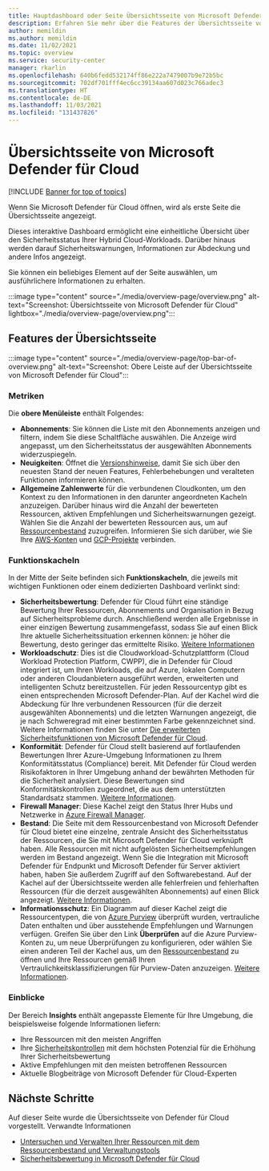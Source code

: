 ```yaml
---
title: Hauptdashboard oder Seite Übersichtsseite von Microsoft Defender für Cloud
description: Erfahren Sie mehr über die Features der Übersichtsseite von Defender für Cloud.
author: memildin
ms.author: memildin
ms.date: 11/02/2021
ms.topic: overview
ms.service: security-center
manager: rkarlin
ms.openlocfilehash: 640b6fedd532174ff86e222a7479007b9e72b5bc
ms.sourcegitcommit: 702df701fff4ec6cc39134aa607d023c766adec3
ms.translationtype: HT
ms.contentlocale: de-DE
ms.lasthandoff: 11/03/2021
ms.locfileid: "131437826"
---
```

# <a name="microsoft-defender-for-clouds-overview-page"></a>Übersichtsseite von Microsoft Defender für Cloud

[!INCLUDE [Banner for top of topics](./includes/banner.md)]

Wenn Sie Microsoft Defender für Cloud öffnen, wird als erste Seite die Übersichtsseite angezeigt. 

Dieses interaktive Dashboard ermöglicht eine einheitliche Übersicht über den Sicherheitsstatus Ihrer Hybrid Cloud-Workloads. Darüber hinaus werden darauf Sicherheitswarnungen, Informationen zur Abdeckung und andere Infos angezeigt.

Sie können ein beliebiges Element auf der Seite auswählen, um ausführlichere Informationen zu erhalten.

:::image type="content" source="./media/overview-page/overview.png" alt-text="Screenshot: Übersichtsseite von Microsoft Defender für Cloud" lightbox="./media/overview-page/overview.png":::
## <a name="features-of-the-overview-page"></a>Features der Übersichtsseite

:::image type="content" source="./media/overview-page/top-bar-of-overview.png" alt-text="Screenshot: Obere Leiste auf der Übersichtsseite von Microsoft Defender für Cloud":::

### <a name="metrics"></a>Metriken
Die **obere Menüleiste** enthält Folgendes:
- **Abonnements**: Sie können die Liste mit den Abonnements anzeigen und filtern, indem Sie diese Schaltfläche auswählen. Die Anzeige wird angepasst, um den Sicherheitsstatus der ausgewählten Abonnements widerzuspiegeln.
- **Neuigkeiten**: Öffnet die [Versionshinweise](release-notes.md), damit Sie sich über den neuesten Stand der neuen Features, Fehlerbehebungen und veralteten Funktionen informieren können.
- **Allgemeine Zahlenwerte** für die verbundenen Cloudkonten, um den Kontext zu den Informationen in den darunter angeordneten Kacheln anzuzeigen. Darüber hinaus wird die Anzahl der bewerteten Ressourcen, aktiven Empfehlungen und Sicherheitswarnungen gezeigt. Wählen Sie die Anzahl der bewerteten Ressourcen aus, um auf [Ressourcenbestand](asset-inventory.md) zuzugreifen. Informieren Sie sich darüber, wie Sie Ihre [AWS-Konten](quickstart-onboard-aws.md) und [GCP-Projekte](quickstart-onboard-gcp.md) verbinden.

### <a name="feature-tiles"></a>Funktionskacheln
In der Mitte der Seite befinden sich **Funktionskacheln**, die jeweils mit wichtigen Funktionen oder einem dedizierten Dashboard verlinkt sind:
- **Sicherheitsbewertung**: Defender für Cloud führt eine ständige Bewertung Ihrer Ressourcen, Abonnements und Organisation in Bezug auf Sicherheitsprobleme durch. Anschließend werden alle Ergebnisse in einer einzigen Bewertung zusammengefasst, sodass Sie auf einen Blick Ihre aktuelle Sicherheitssituation erkennen können: je höher die Bewertung, desto geringer das ermittelte Risiko. [Weitere Informationen](secure-score-security-controls.md)
- **Workloadschutz**: Dies ist die Cloudworkload-Schutzplattform (Cloud Workload Protection Platform, CWPP), die in Defender für Cloud integriert ist, um Ihren Workloads, die auf Azure, lokalen Computern oder anderen Cloudanbietern ausgeführt werden, erweiterten und intelligenten Schutz bereitzustellen. Für jeden Ressourcentyp gibt es einen entsprechenden Microsoft Defender-Plan. Auf der Kachel wird die Abdeckung für Ihre verbundenen Ressourcen (für die derzeit ausgewählten Abonnements) und die letzten Warnungen angezeigt, die je nach Schweregrad mit einer bestimmten Farbe gekennzeichnet sind. Weitere Informationen finden Sie unter [Die erweiterten Sicherheitsfunktionen von Microsoft Defender für Cloud](enhanced-security-features-overview.md).
- **Konformität**: Defender für Cloud stellt basierend auf fortlaufenden Bewertungen Ihrer Azure-Umgebung Informationen zu Ihrem Konformitätsstatus (Compliance) bereit. Mit Defender für Cloud werden Risikofaktoren in Ihrer Umgebung anhand der bewährten Methoden für die Sicherheit analysiert. Diese Bewertungen sind Konformitätskontrollen zugeordnet, die aus dem unterstützten Standardsatz stammen. [Weitere Informationen](regulatory-compliance-dashboard.md).
- **Firewall Manager**: Diese Kachel zeigt den Status Ihrer Hubs und Netzwerke in [Azure Firewall Manager](../firewall-manager/overview.md).
- **Bestand**: Die Seite mit dem Ressourcenbestand von Microsoft Defender für Cloud bietet eine einzelne, zentrale Ansicht des Sicherheitsstatus der Ressourcen, die Sie mit Microsoft Defender für Cloud verknüpft haben. Alle Ressourcen mit nicht aufgelösten Sicherheitsempfehlungen werden im Bestand angezeigt. Wenn Sie die Integration mit Microsoft Defender für Endpunkt und Microsoft Defender für Server aktiviert haben, haben Sie außerdem Zugriff auf den Softwarebestand. Auf der Kachel auf der Übersichtsseite werden alle fehlerfreien und fehlerhaften Ressourcen (für die derzeit ausgewählten Abonnements) auf einen Blick angezeigt. [Weitere Informationen](asset-inventory.md).
- **Informationsschutz**: Ein Diagramm auf dieser Kachel zeigt die Ressourcentypen, die von [Azure Purview](../purview/overview.md) überprüft wurden, vertrauliche Daten enthalten und über ausstehende Empfehlungen und Warnungen verfügen. Greifen Sie über den Link **Überprüfen** auf die Azure Purview-Konten zu, um neue Überprüfungen zu konfigurieren, oder wählen Sie einen anderen Teil der Kachel aus, um den [Ressourcenbestand](asset-inventory.md) zu öffnen und Ihre Ressourcen gemäß Ihren Vertraulichkeitsklassifizierungen für Purview-Daten anzuzeigen. [Weitere Informationen](information-protection.md).

### <a name="insights"></a>Einblicke
Der Bereich **Insights** enthält angepasste Elemente für Ihre Umgebung, die beispielsweise folgende Informationen liefern:
- Ihre Ressourcen mit den meisten Angriffen
- Ihre [Sicherheitskontrollen](secure-score-security-controls.md) mit dem höchsten Potenzial für die Erhöhung Ihrer Sicherheitsbewertung
- Aktive Empfehlungen mit den meisten betroffenen Ressourcen
- Aktuelle Blogbeiträge von Microsoft Defender für Cloud-Experten

## <a name="next-steps"></a>Nächste Schritte

Auf dieser Seite wurde die Übersichtsseite von Defender für Cloud vorgestellt. Verwandte Informationen

- [Untersuchen und Verwalten Ihrer Ressourcen mit dem Ressourcenbestand und Verwaltungstools](asset-inventory.md)
- [Sicherheitsbewertung in Microsoft Defender für Cloud](secure-score-security-controls.md)
